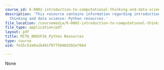 ```yaml
---
course_id: 6-0002-introduction-to-computational-thinking-and-data-science-fall-2016
description: 'This resource contains information regarding introduction to computational
  thinking and data science: Python resources.'
file_location: /coursemedia/6-0002-introduction-to-computational-thinking-and-data-science-fall-2016/fe35c52e0a1b481f9775846d392e766d_MIT6_0002F16_PythonResurcs.pdf
file_type: application/pdf
layout: pdf
title: MIT6_0002F16_Python Resources
type: course
uid: fe35c52e0a1b481f9775846d392e766d

---
```

None